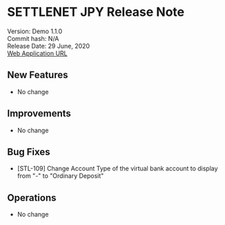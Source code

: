 # SETTLENET JPY Release Note
Version: Demo 1.1.0   
Commit hash: N/A     
Release Date:  29 June, 2020     
[Web Application URL](https://demo-jpymanager.dev-settlenet.io)   

## New Features
* No change


## Improvements
* No change

## Bug Fixes
* [STL-109] Change Account Type of the virtual bank account to display from "-" to "Ordinary Deposit"

## Operations
* No change
